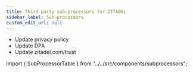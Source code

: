 ```yaml
---
title: Third party sub-processors for ZITADEL
sidebar_label: Sub-processors
custom_edit_url: null
--- 
```


- Update privacy policy
- Update DPA
- Update zitadel.com/trust

import { SubProcessorTable } from "../../src/components/subprocessors";

<SubProcessorTable />
